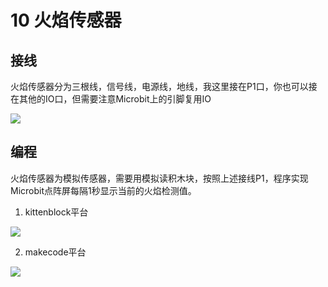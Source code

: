 # 10 火焰传感器

## 接线

火焰传感器分为三根线，信号线，电源线，地线，我这里接在P1口，你也可以接在其他的IO口，但需要注意Microbit上的引脚复用IO

![](https://s2.ax1x.com/2019/09/02/nC8zjI.jpg)

## 编程

火焰传感器为模拟传感器，需要用模拟读积木块，按照上述接线P1，程序实现Microbit点阵屏每隔1秒显示当前的火焰检测值。 

1. kittenblock平台

![](https://s2.ax1x.com/2019/09/02/nPATlF.jpg)  

2. makecode平台   

![](https://s2.ax1x.com/2019/09/02/nPE4HA.jpg)  
